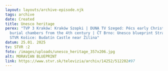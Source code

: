 ```yaml
---
layout: layouts/archive-episode.njk
tags: archive
date: Created
title: Unesco heritage
perex: "TVP 3 Kraków: Kraków Szopki | DUNA TV Szeged: Pécs early Christian
  burial chambers from the 4th century | ČT Brno: Unesco blueprint Strážnice |
  STVR Košice: Budatín Castle near Žilina"
datum: 25.01. 2025
tv: STVR :2
foto: /images/uploads/unesco_heritage_357x206.jpg
alt: MORAVIAN BLUEPRINT
link: https://www.stvr.sk/televizia/archiv/14252/512202#97
---
```

